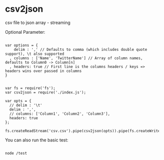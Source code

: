 csv2json
========

csv file to json array - streaming

Optional Parameter:

```node

var options = {
    delim : ',' // Defaults to comma (which includes double quote support), \t also supported
  , columns : ['Name', 'TwitterName'] // Array of column names, defaults to Column0 -> Column[n]
  , headers: true // First line is the columns headers / keys => headers wins over passed in columns
}
```

```node

var fs = require('fs');
var csv2json = require('./index.js');

var opts = {
  // delim : '\t'
  delim : ',',
  // columns: ['Column1', 'Column2', 'Column3'],
  headers: true
};

fs.createReadStream('csv.csv').pipe(csv2json(opts)).pipe(fs.createWriteStream('csv.json'));

```

You can also run the basic test:

```node

node /test

```